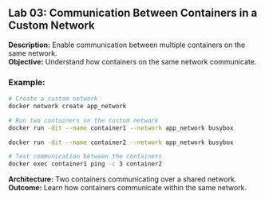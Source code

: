 ## Lab 03: Communication Between Containers in a Custom Network

**Description:** Enable communication between multiple containers on the same network.  
**Objective:** Understand how containers on the same network communicate.  

### Example:
```bash
# Create a custom network
docker network create app_network

# Run two containers on the custom network
docker run -dit --name container1 --network app_network busybox

docker run -dit --name container2 --network app_network busybox

# Test communication between the containers
docker exec container1 ping -c 3 container2
```

**Architecture:** Two containers communicating over a shared network.  
**Outcome:** Learn how containers communicate within the same network.
